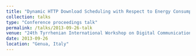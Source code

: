 ```yaml
---
title: "Dynamic HTTP Download Scheduling with Respect to Energy Consumption"
collection: talks
type: "Conference proceedings talk"
permalink: /talks/2013-09-26-talk
venue: "24th Tyrrhenian International Workshop on Digital Communications"
date: 2013-09-26
location: "Genua, Italy"
---
```


